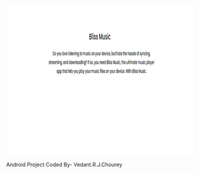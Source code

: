 <div align="center">
    <img src="README/Screenshot 2024-02-07 223307.png" width="1200" height="200" alt="css-in-readme">
     <img src="README/index.svg" width="1200" height="200" alt="css-in-readme">
</div>



Android Project Coded By- Vedant.R.J.Chourey
